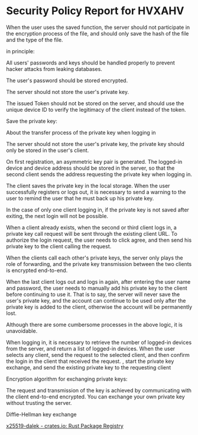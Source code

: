 # Security Policy Report for HVXAHV

When the user uses the saved function, the server should not participate in the encryption process of the file, and should only save the hash of the file and the type of the file.

in principle:

All users' passwords and keys should be handled properly to prevent hacker attacks from leaking databases.

The user's password should be stored encrypted.

The server should not store the user's private key.

The issued Token should not be stored on the server, and should use the unique device ID to verify the legitimacy of the client instead of the token.

Save the private key:

About the transfer process of the private key when logging in

The server should not store the user's private key, the private key should only be stored in the user's client.

On first registration, an asymmetric key pair is generated. The logged-in device and device address should be stored in the server, so that the second client sends the address requesting the private key when logging in.

The client saves the private key in the local storage. When the user successfully registers or logs out, it is necessary to send a warning to the user to remind the user that he must back up his private key.

In the case of only one client logging in, if the private key is not saved after exiting, the next login will not be possible.

When a client already exists, when the second or third client logs in, a private key call request will be sent through the existing client URL. To authorize the login request, the user needs to click agree, and then send his private key to the client calling the request.

When the clients call each other's private keys, the server only plays the role of forwarding, and the private key transmission between the two clients is encrypted end-to-end.

When the last client logs out and logs in again, after entering the user name and password, the user needs to manually add his private key to the client before continuing to use it. That is to say, the server will never save the user's private key, and the account can continue to be used only after the private key is added to the client, otherwise the account will be permanently lost.

Although there are some cumbersome processes in the above logic, it is unavoidable.

When logging in, it is necessary to retrieve the number of logged-in devices from the server, and return a list of logged-in devices. When the user selects any client, send the request to the selected client, and then confirm the login in the client that received the request. , start the private key exchange, and send the existing private key to the requesting client

Encryption algorithm for exchanging private keys:

The request and transmission of the key is achieved by communicating with the client end-to-end encrypted. You can exchange your own private key without trusting the server.

Diffie-Hellman key exchange

[x25519-dalek - crates.io: Rust Package Registry](https://crates.io/crates/x25519-dalek)